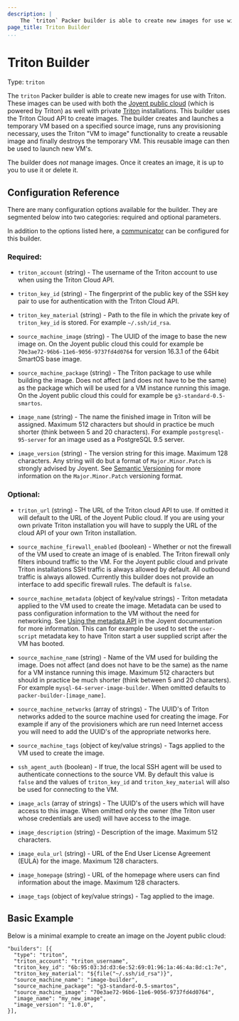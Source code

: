 ```yaml
---
description: |
    The `triton` Packer builder is able to create new images for use with Triton. These images can be used with both the Joyent public cloud (which is powered by Triton) as well with private Triton installations. This builder uses the Triton Cloud API to create images. The builder creates and launches a temporary VM based on a specified source image, runs any provisioning necessary, uses the Triton "VM to image" functionality to create a reusable image and finally destroys the temporary VM. This reusable image can then be used to launch new VM's.
page_title: Triton Builder
...
```


# Triton Builder

Type: `triton`

The `triton` Packer builder is able to create new images for use with Triton. These images can be used with both the [Joyent public cloud](https://www.joyent.com/) (which is powered by Triton) as well with private [Triton](https://github.com/joyent/triton) installations. This builder uses the Triton Cloud API to create images. The builder creates and launches a temporary VM based on a specified source image, runs any provisioning necessary, uses the Triton "VM to image" functionality to create a reusable image and finally destroys the temporary VM. This reusable image can then be used to launch new VM's.

The builder does *not* manage images. Once it creates an image, it is up to you to use it or delete it.

## Configuration Reference

There are many configuration options available for the builder. They are segmented below into two categories: required and optional parameters.

In addition to the options listed here, a [communicator](/docs/templates/communicator.html) can be configured for this builder.

### Required:

-   `triton_account` (string) - The username of the Triton account to use when using the Triton Cloud API.
-   `triton_key_id` (string) - The fingerprint of the public key of the SSH key pair to use for authentication with the Triton Cloud API.
-   `triton_key_material` (string) - Path to the file in which the private key of `triton_key_id` is stored. For example `~/.ssh/id_rsa`.
 
 -   `source_machine_image` (string) - The UUID of the image to base the new image on. On the Joyent public cloud this could for example be `70e3ae72-96b6-11e6-9056-9737fd4d0764` for version 16.3.1 of the 64bit SmartOS base image.
-   `source_machine_package` (string) - The Triton package to use while building the image. Does not affect (and does not have to be the same) as the package which will be used for a VM instance running this image. On the Joyent public cloud this could for example be `g3-standard-0.5-smartos`.

-   `image_name` (string) - The name the finished image in Triton will be assigned. Maximum 512 characters but should in practice be much shorter (think between 5 and 20 characters). For example `postgresql-95-server` for an image used as a PostgreSQL 9.5 server.
-   `image_version` (string) - The version string for this image. Maximum 128 characters. Any string will do but a format of `Major.Minor.Patch` is strongly advised by Joyent. See [Semantic Versioning](http://semver.org/) for more information on the `Major.Minor.Patch` versioning format.

### Optional:

-   `triton_url` (string) - The URL of the Triton cloud API to use. If omitted it will default to the URL of the Joyent Public cloud. If you are using your own private Triton installation you will have to supply the URL of the cloud API of your own Triton installation.

-   `source_machine_firewall_enabled` (boolean) - Whether or not the firewall of the VM used to create an image of is enabled. The Triton firewall only filters inbound traffic to the VM. For the Joyent public cloud and private Triton installations SSH traffic is always allowed by default. All outbound traffic is always allowed. Currently this builder does not provide an interface to add specific firewall rules. The default is `false`.
-   `source_machine_metadata` (object of key/value strings) - Triton metadata applied to the VM used to create the image. Metadata can be used to pass configuration information to the VM without the need for networking. See [Using the metadata API](https://docs.joyent.com/private-cloud/instances/using-mdata) in the Joyent documentation for more information. This can for example be used to set the `user-script` metadata key to have Triton start a user supplied script after the VM has booted.
-   `source_machine_name` (string) - Name of the VM used for building the image. Does not affect (and does not have to be the same) as the name for a VM instance running this image. Maximum 512 characters but should in practice be much shorter (think between 5 and 20 characters). For example `mysql-64-server-image-builder`. When omitted defaults to `packer-builder-[image_name]`.
-   `source_machine_networks` (array of strings) - The UUID's of Triton networks added to the source machine used for creating the image. For example if any of the provisioners which are run need Internet access you will need to add the UUID's of the appropriate networks here. 
-   `source_machine_tags` (object of key/value strings) - Tags applied to the VM used to create the image.
-   `ssh_agent_auth` (boolean) - If true, the local SSH agent will be used to authenticate connections to the source VM. By default this value is `false` and the values of `triton_key_id` and `triton_key_material` will also be used for connecting to the VM.

-   `image_acls` (array of strings) - The UUID's of the users which will have access to this image. When omitted only the owner (the Triton user whose credentials are used) will have access to the image.
-   `image_description` (string) - Description of the image. Maximum 512 characters.
-   `image_eula_url` (string) - URL of the End User License Agreement (EULA) for the image. Maximum 128 characters.
-   `image_homepage` (string) - URL of the homepage where users can find information about the image. Maximum 128 characters.
-   `image_tags` (object of key/value strings) - Tag applied to the image.

## Basic Example

Below is a minimal example to create an image on the Joyent public cloud:

``` {.javascript}
"builders": [{
  "type": "triton",
  "triton_account": "triton_username",
  "triton_key_id": "6b:95:03:3d:d3:6e:52:69:01:96:1a:46:4a:8d:c1:7e",
  "triton_key_material": "${file("~/.ssh/id_rsa")}",
  "source_machine_name": "image-builder",
  "source_machine_package": "g3-standard-0.5-smartos",
  "source_machine_image": "70e3ae72-96b6-11e6-9056-9737fd4d0764",
  "image_name": "my_new_image",
  "image_version": "1.0.0",
}],
```
